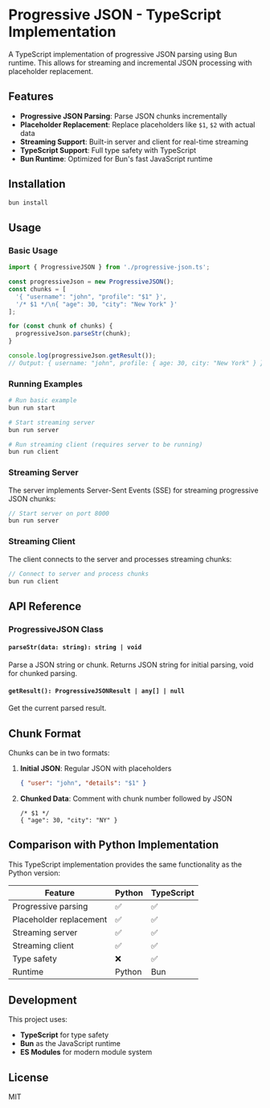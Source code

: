 # Progressive JSON - TypeScript Implementation

A TypeScript implementation of progressive JSON parsing using Bun runtime. This allows for streaming and incremental JSON processing with placeholder replacement.

## Features

- **Progressive JSON Parsing**: Parse JSON chunks incrementally
- **Placeholder Replacement**: Replace placeholders like `$1`, `$2` with actual data
- **Streaming Support**: Built-in server and client for real-time streaming
- **TypeScript Support**: Full type safety with TypeScript
- **Bun Runtime**: Optimized for Bun's fast JavaScript runtime

## Installation

```bash
bun install
```

## Usage

### Basic Usage

```typescript
import { ProgressiveJSON } from './progressive-json.ts';

const progressiveJson = new ProgressiveJSON();
const chunks = [
  '{ "username": "john", "profile": "$1" }',
  '/* $1 */\n{ "age": 30, "city": "New York" }'
];

for (const chunk of chunks) {
  progressiveJson.parseStr(chunk);
}

console.log(progressiveJson.getResult());
// Output: { username: "john", profile: { age: 30, city: "New York" } }
```

### Running Examples

```bash
# Run basic example
bun run start

# Start streaming server
bun run server

# Run streaming client (requires server to be running)
bun run client
```

### Streaming Server

The server implements Server-Sent Events (SSE) for streaming progressive JSON chunks:

```typescript
// Start server on port 8000
bun run server
```

### Streaming Client

The client connects to the server and processes streaming chunks:

```typescript
// Connect to server and process chunks
bun run client
```

## API Reference

### ProgressiveJSON Class

#### `parseStr(data: string): string | void`
Parse a JSON string or chunk. Returns JSON string for initial parsing, void for chunked parsing.

#### `getResult(): ProgressiveJSONResult | any[] | null`
Get the current parsed result.

## Chunk Format

Chunks can be in two formats:

1. **Initial JSON**: Regular JSON with placeholders
   ```json
   { "user": "john", "details": "$1" }
   ```

2. **Chunked Data**: Comment with chunk number followed by JSON
   ```
   /* $1 */
   { "age": 30, "city": "NY" }
   ```

## Comparison with Python Implementation

This TypeScript implementation provides the same functionality as the Python version:

| Feature | Python | TypeScript |
|---------|--------|-----------|
| Progressive parsing | ✅ | ✅ |
| Placeholder replacement | ✅ | ✅ |
| Streaming server | ✅ | ✅ |
| Streaming client | ✅ | ✅ |
| Type safety | ❌ | ✅ |
| Runtime | Python | Bun |

## Development

This project uses:
- **TypeScript** for type safety
- **Bun** as the JavaScript runtime
- **ES Modules** for modern module system

## License

MIT
